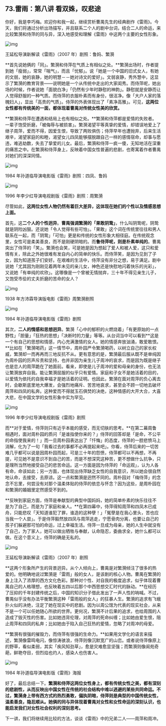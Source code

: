## 73.雷雨：第八讲 看双姝，叹悲途

你好，我是李巧梅。欢迎你和我一起，继续赏析曹禺先生的经典剧作《雷雨》。今天，我们将通过分析出场描写，并且联系二个人的剧中台词，结合二人的命运，来比较繁漪和侍萍的同与异，深入地感受和理解《雷雨》中这两个主要的女性形象。


  



![img](https://pic4.zhimg.com/v2-fa2fc49de034d6f492fb5c80ef1be825.webp)

  



王延松导演新解读《雷雨》（2007 年）剧照：鲁妈、繁漪


**首先说她俩的「同」。繁漪和侍萍在气质上有相似之处。**繁漪出场时，作者提到她「瘦弱」，常常「喘气」，而且「忧郁」。说「她是一个中国的旧式女人，有她的文弱，她的哀静，她的明慧－－她对诗文的爱好」。文弱哀静，秀外慧中，这显示了繁漪的教育背景——说明她是一个从传统中走出的大家闺秀。而侍萍呢，她出场的时候，作者说她「面貌白净」「仍然有少年时静慰的神韵」。静慰就是安静而让人觉得舒服的一种气质。而侍萍的衣服朴素而有身份，很洁净。像「大户人家的落魄妇人」，显出「高贵的气质」。侍萍的外表体现出了「素净高雅」。可见，**这两位女性都有传统美的一面，都体现着曹禺对传统女性美的欣赏。**


**繁漪和侍萍在遭遇和结局上也有相似之处。**繁漪和侍萍都是爱情的失败者。一辈子饱受折磨，「被侮辱与被损害」。繁漪渴望平等真挚的爱情，却错误地爱上了继子周萍，爱而不得，因爱生恨，导致了两败俱伤；侍萍早年也遭抛弃，后来生活艰辛，渴望家庭的和睦，渴望女儿四凤能够摆脱跟自己一样的感情宿命，却事与愿违，难逃劫数，失去了挚爱的儿女。最后，繁漪和侍萍一疯一傻，无知地活在深重的痛苦之中。在繁漪和侍萍身上，反映着中国女性普遍的悲剧，也寄寓着作者曹禺对她们的深深同情。


  



![img](https://pic3.zhimg.com/v2-7f514ffa9aa94c1d99b844b1dc4ef574.webp)

  



1984 年孙道临导演电影版《雷雨》剧照：四凤、鲁妈


  



![img](https://pic2.zhimg.com/v2-057bb5276ac4741ac43cc6f5f3f76143.webp)

  



1996 年李少红导演电视剧版《雷雨》剧照：周繁漪


尽管如此，**这两位女性人物仍然有着巨大差异，这体现在她们的个性以及情感思想上面。**


首先，这**二个人的个性迥异**。**曹禺强调繁漪的「果敢阴鸷」**，什么叫阴鸷呢，阴鸷就是阴险凶狠。还说她「令人觉得有些可怕」。「果敢」这个词在传统里往往和男人联系在一起，而「阴鸷」「可怕」更是和传统的女性形象大相径庭。在传统观念里，女性可是柔美善良，而不是刚硬阴暗的。而**鲁侍萍呢，则是朴素单纯的**。曹禺突出了侍萍的「笑」。繁漪也会笑，可是她是因为想起了爱人和被人爱，这只和爱情有关，除此之外她很难有发自内心的简单的快乐。而侍萍笑，是因为见到了子女，因为知道孩子们安好。在艰难的生活中，侍萍没有非分之想，易于满足。剧中说她「尤其因为刚刚见着两年未见的亲儿女，神色还是快慰地闪着快乐的光彩」，又说她「有单纯的欢欣」。这哪像是一个曾被无情抛弃，三十年不得见亲生儿子，又饱受市侩的丈夫折磨的苦命的女人？


  



![img](https://pic4.zhimg.com/v2-93b718b5c94f270a4f17217528c620d7.webp)

  



1938 年方沛霖导演版电影《雷雨》周繁漪剧照


  



![img](https://pic1.zhimg.com/v2-b2c2bb1ff68f44bf37d5e31f1656a825.webp)

  



1984 年孙道临导演电影版《雷雨》剧照


其次，**二人的情感和思想迥异**。繁漪「心中的郁积的火燃烧着」「有更原始的一点野性」「胆量」「狂热的思想」「决断时的力量」等等。从台词当中可以看到**这是一个有自己的思想和情感，内心充满激情的女人。她的情感奔放汹涌，敢爱敢恨。**比如在「繁漪喝药」这一情节中，周朴园严令繁漪喝药，以树立自己的家长权威，繁漪却一而再再而三地反抗不从。更有意思的是，繁漪最后服从既不是单纯因为周朴园的厉声斥责和坚持，也并非因为亲生儿子周冲的哀求，而是因为既是继子也是恋人的周萍跪在了她面前。看来，即使是儿子周冲的爱和母亲的身份，也无法让繁漪放弃自我。能让繁漪屈服的似乎只有爱情。家庭和子女不是她活着的目的，以爱情为依托的自我幸福才是她活着的证明。也因此，繁漪在面对周萍的负心离去时，会歇斯底里地大爆发，会强烈地痛斥、苦苦地哀求，甚至会不顾一切地去破坏周萍和四凤的私奔。这种爱而不得就玉石俱焚的决绝，这种情感的大开大合，大喜大悲，在中国文学的女性形象中实为罕见。


  



![img](https://pic4.zhimg.com/v2-582187fc5a2f3a33b484f73707c7d733.webp)

  



1996 年李少红导演电视剧版《雷雨》剧照


而**对于爱情，侍萍则只有近乎本能的感受，而无切肤的思考。**在第二幕周鲁相遇时，面对周朴园的质问「是谁指使你来的？」侍萍的回答却是「是命，不公平的命指使我来的！」而一旦周朴园表达出了「忏悔」的态度，侍萍的一腔悲愤马上消解，化为了一句「我看过去的事都不必再提起来吧」。你看，侍萍后来的一切苦难几乎都可以说是因周朴园而起，可是三十年的怨愤，侍萍都可以不再想，不再提，可见她不是意识不到自己的苦，而是不想深究这种苦，更不想做什么抗争，只是理所当然地接受自己的悲苦命运。这一方面是因为侍萍的「命运观」，认为人各有命，命该如此；另一方面，也体现出侍萍缺乏女性的自我意识，所以她会很自然地认命，去接受，去原谅。这一点和繁漪是迥然不同的。周朴园对「梅侍萍」的念念不忘里，何尝没有对那个温柔体贴的侍萍的依恋与怀念？因为这些，是周朴园在和繁漪的婚姻里定然感受不到的。


**反映到家庭方面，侍萍是奉献型的典型中国妈妈，她的简单朴素的快乐往往不是为了自己，而是为了家庭和亲人。**在第四幕中，侍萍得知周萍和四凤木已成舟，只能悲叹「天知道谁犯了罪，谁造的这种孽！」「冤孽是在我心里头，苦也应当我一个人尝」。于是侍萍毅然放四凤与周萍逃走，宁愿骨肉分离，也要让自己的孩子们躲避那可怕的命运，过上幸福生活。侍萍一旦成为母亲，她的人生中就没有了自己，为了家人，她可以做出牺牲与奉献，认命隐忍，委曲求全，她什么都可以做。在这个意义上，侍萍的确是无私的。


  



![img](https://pic2.zhimg.com/v2-ed3ddaea58190b43fb42a450efd7e887.webp)

  



王延松导演新解读《雷雨》（2007 年）剧照


**这两个形象所产生的背景迥异。从个人倾向上，曹禺是对繁漪倾注了很多的热爱的。他明确地说过繁漪是「雷雨」般的女人，是该剧的核心人物。曹禺在繁漪的身上注入了浓厚的西方文化色彩。那种对个性、对自我的极度追求，似乎体现着曹禺自己的人格理想，也反映着五四以后那个中西思想交汇时代的脉动。**在经历了压抑的千年封建传统之后，中国的知识分子借此发出了一声人性的呐喊。不过，曹禺似乎没有办法平衡繁漪这种「雷雨般的女人」的狂暴人生。繁漪的追求有飞蛾扑火似的决绝，注定了她在现实中的悲剧。因为以周公馆为代表的现实社会，从来不是一个可以任她随心所欲的世界。更何况，繁漪不计后果的追求，也给周围的人造成了毁灭性的伤害。比如她违背伦理，对周萍的死命纠缠；比如她由爱生恨，阻止周萍和四凤的私奔；比如她由于陷入自己狂热的爱情，忽略了对周冲的母爱。


**繁漪有很强的摧毁力，而侍萍有很强的生命力。**如果用文学化的语言来描述，繁漪像雷鸣电闪，像惊涛骇浪，侍萍则像沉默宽广的山峦。或者说侍萍像原上的野草，看似柔弱，其实「疾风知劲草」，愈是灾难愈显坚强；而繁漪则像阆苑奇葩，鲜艳夺目，但烈焰也灼人，感染人也伤害人。


  



![img](https://pic2.zhimg.com/v2-1cf06fdbfc6dcfcd87946913d444a276.webp)

  



1984 年孙道临导演电影版《雷雨》海报


好了，最后总结一下。**繁漪和侍萍这两位女性身上，都有传统女性之美，都有深刻的悲剧性，从而反映出中国女性在传统的社会结构中难以逃避的某些共同命运。不过，繁漪身上带有西方式的热烈勇敢，偏执阴暗，侍萍则是典型的中国传统女性，温柔善良，隐忍顺从。她俩的同与异体现着曹禺对女性和女性命运的深刻认识，也能启发我们对女性社会权利的深刻思考。**


下一讲，我们将继续用比较的方法，谈谈《雷雨》中的兄弟二人——周萍和周冲。

